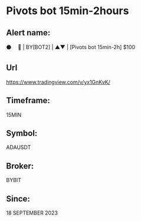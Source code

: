 # Pivots bot 15min-2hours

## Alert name:
⚫️       🤖 | BY[BOT2] | ▲▼ | [Pivots bot 15min-2h] $100

## Url
https://www.tradingview.com/v/yx1GnKvK/

## Timeframe:
15MIN

## Symbol:
ADAUSDT

## Broker:
BYBIT

## Since:
18 SEPTEMBER 2023